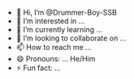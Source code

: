 - 👋 Hi, I’m @Drummer-Boy-SSB
- 👀 I’m interested in ...
- 🌱 I’m currently learning ...
- 💞️ I’m looking to collaborate on ...
- 📫 How to reach me ...
- 😄 Pronouns: ... He/Him
- ⚡ Fun fact: ...

<!---
Drummer-Boy-SSB/Drummer-Boy-SSB is a ✨ special ✨ repository because its `README.md` (this file) appears on your GitHub profile.
You can click the Preview link to take a look at your changes.
--->
